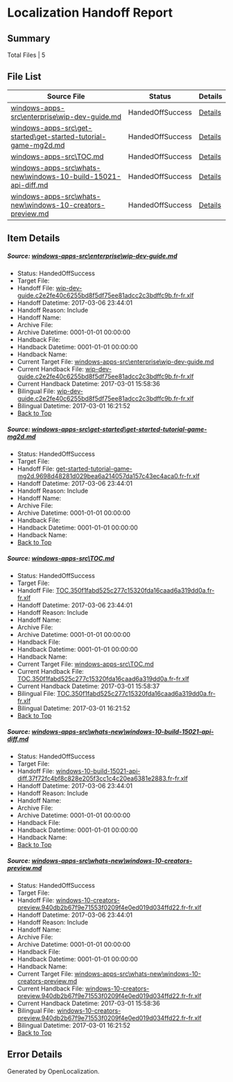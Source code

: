 # <a name='report-top'></a> Localization Handoff Report

## Summary
 Total Files | 5

## File List
 Source File | Status | Details 
 ----------- | ------ | ------- 
 [windows-apps-src\enterprise\wip-dev-guide.md](https://cpubwin.visualstudio.com/windows-uwp/_git/windows-uwp/commit/d55c61b309b506175597a89dba53f12ab410b427?path=windows-apps-src%2Fenterprise%2Fwip-dev-guide.md&_a=contents) | HandedOffSuccess | [Details](#a2888b804e66e2630e4ae93b0be31974740d9f992531)
 [windows-apps-src\get-started\get-started-tutorial-game-mg2d.md](https://cpubwin.visualstudio.com/windows-uwp/_git/windows-uwp/commit/d55c61b309b506175597a89dba53f12ab410b427?path=windows-apps-src%2Fget-started%2Fget-started-tutorial-game-mg2d.md&_a=contents) | HandedOffSuccess | [Details](#11be75de5d315a7c0e46b2699130a062bad1b2df2689)
 [windows-apps-src\TOC.md](https://cpubwin.visualstudio.com/windows-uwp/_git/windows-uwp/commit/d55c61b309b506175597a89dba53f12ab410b427?path=windows-apps-src%2FTOC.md&_a=contents) | HandedOffSuccess | [Details](#e3acc7b349bf54b5f4aff1aa87fd780af1e5a0ef7830)
 [windows-apps-src\whats-new\windows-10-build-15021-api-diff.md](https://cpubwin.visualstudio.com/windows-uwp/_git/windows-uwp/commit/d55c61b309b506175597a89dba53f12ab410b427?path=windows-apps-src%2Fwhats-new%2Fwindows-10-build-15021-api-diff.md&_a=contents) | HandedOffSuccess | [Details](#7ac12e03901755c61dc8b90aeaf9b775f774e2d07835)
 [windows-apps-src\whats-new\windows-10-creators-preview.md](https://cpubwin.visualstudio.com/windows-uwp/_git/windows-uwp/commit/d55c61b309b506175597a89dba53f12ab410b427?path=windows-apps-src%2Fwhats-new%2Fwindows-10-creators-preview.md&_a=contents) | HandedOffSuccess | [Details](#86488f8119446599ada6da7c34e0a65234ce49647836)

## Item Details
##### <a name='a2888b804e66e2630e4ae93b0be31974740d9f992531'></a> Source: [windows-apps-src\enterprise\wip-dev-guide.md](https://cpubwin.visualstudio.com/windows-uwp/_git/windows-uwp/commit/d55c61b309b506175597a89dba53f12ab410b427?path=windows-apps-src%2Fenterprise%2Fwip-dev-guide.md&_a=contents)
* Status: HandedOffSuccess
* Target File: 
* Handoff File: [wip-dev-guide.c2e2fe40c6255bd8f5df75ee81adcc2c3bdffc9b.fr-fr.xlf](https://cpubwin.visualstudio.com/windows-uwp/_git/WDCLib.handoff/commit/2e121eb3c153991c224b677f48537e3bb91783b2?path=ol-handoff%2Fcpubwin%2Fwindows-uwp.fr-fr%2Fmaster%2Fwip-dev-guide.c2e2fe40c6255bd8f5df75ee81adcc2c3bdffc9b.fr-fr.xlf&_a=contents)
* Handoff Datetime: 2017-03-06 23:44:01
* Handoff Reason: Include
* Handoff Name: 
* Archive File: 
* Archive Datetime: 0001-01-01 00:00:00
* Handback File: 
* Handback Datetime: 0001-01-01 00:00:00
* Handback Name: 
* Current Target File: [windows-apps-src\enterprise\wip-dev-guide.md](https://cpubwin.visualstudio.com/windows-uwp/_git/windows-uwp.fr-fr/commit/27921007870483d99d674a8f8bb14d6548e54ec7?path=windows-apps-src%2Fenterprise%2Fwip-dev-guide.md&_a=contents)
* Current Handback File: [wip-dev-guide.c2e2fe40c6255bd8f5df75ee81adcc2c3bdffc9b.fr-fr.xlf](https://cpubwin.visualstudio.com/windows-uwp/_git/WDCLib.handback/commit/30928a70c7635f46c1585af446479dbfb1fb6240?path=ol-handback%2Fcpubwin%2Fwindows-uwp.fr-fr%2Fmaster%2Fwip-dev-guide.c2e2fe40c6255bd8f5df75ee81adcc2c3bdffc9b.fr-fr.xlf&_a=contents)
* Current Handback Datetime: 2017-03-01 15:58:36
* Bilingual File: [wip-dev-guide.c2e2fe40c6255bd8f5df75ee81adcc2c3bdffc9b.fr-fr.xlf](https://cpubwin.visualstudio.com/windows-uwp/_git/WDCLib.handback/commit/30928a70c7635f46c1585af446479dbfb1fb6240?path=ol-handback%2Fcpubwin%2Fwindows-uwp.fr-fr%2Fmaster%2Fwip-dev-guide.c2e2fe40c6255bd8f5df75ee81adcc2c3bdffc9b.fr-fr.xlf&_a=contents)
* Bilingual Datetime: 2017-03-01 16:21:52
* [Back to Top](#report-top)

##### <a name='11be75de5d315a7c0e46b2699130a062bad1b2df2689'></a> Source: [windows-apps-src\get-started\get-started-tutorial-game-mg2d.md](https://cpubwin.visualstudio.com/windows-uwp/_git/windows-uwp/commit/d55c61b309b506175597a89dba53f12ab410b427?path=windows-apps-src%2Fget-started%2Fget-started-tutorial-game-mg2d.md&_a=contents)
* Status: HandedOffSuccess
* Target File: 
* Handoff File: [get-started-tutorial-game-mg2d.9698d48281d029bea6a214057da157c43ec4aca0.fr-fr.xlf](https://cpubwin.visualstudio.com/windows-uwp/_git/WDCLib.handoff/commit/2e121eb3c153991c224b677f48537e3bb91783b2?path=ol-handoff%2Fcpubwin%2Fwindows-uwp.fr-fr%2Fmaster%2Fget-started-tutorial-game-mg2d.9698d48281d029bea6a214057da157c43ec4aca0.fr-fr.xlf&_a=contents)
* Handoff Datetime: 2017-03-06 23:44:01
* Handoff Reason: Include
* Handoff Name: 
* Archive File: 
* Archive Datetime: 0001-01-01 00:00:00
* Handback File: 
* Handback Datetime: 0001-01-01 00:00:00
* Handback Name: 
* [Back to Top](#report-top)

##### <a name='e3acc7b349bf54b5f4aff1aa87fd780af1e5a0ef7830'></a> Source: [windows-apps-src\TOC.md](https://cpubwin.visualstudio.com/windows-uwp/_git/windows-uwp/commit/d55c61b309b506175597a89dba53f12ab410b427?path=windows-apps-src%2FTOC.md&_a=contents)
* Status: HandedOffSuccess
* Target File: 
* Handoff File: [TOC.350f1fabd525c277c15320fda16caad6a319dd0a.fr-fr.xlf](https://cpubwin.visualstudio.com/windows-uwp/_git/WDCLib.handoff/commit/2e121eb3c153991c224b677f48537e3bb91783b2?path=ol-handoff%2Fcpubwin%2Fwindows-uwp.fr-fr%2Fmaster%2FTOC.350f1fabd525c277c15320fda16caad6a319dd0a.fr-fr.xlf&_a=contents)
* Handoff Datetime: 2017-03-06 23:44:01
* Handoff Reason: Include
* Handoff Name: 
* Archive File: 
* Archive Datetime: 0001-01-01 00:00:00
* Handback File: 
* Handback Datetime: 0001-01-01 00:00:00
* Handback Name: 
* Current Target File: [windows-apps-src\TOC.md](https://cpubwin.visualstudio.com/windows-uwp/_git/windows-uwp.fr-fr/commit/27921007870483d99d674a8f8bb14d6548e54ec7?path=windows-apps-src%2FTOC.md&_a=contents)
* Current Handback File: [TOC.350f1fabd525c277c15320fda16caad6a319dd0a.fr-fr.xlf](https://cpubwin.visualstudio.com/windows-uwp/_git/WDCLib.handback/commit/30928a70c7635f46c1585af446479dbfb1fb6240?path=ol-handback%2Fcpubwin%2Fwindows-uwp.fr-fr%2Fmaster%2FTOC.350f1fabd525c277c15320fda16caad6a319dd0a.fr-fr.xlf&_a=contents)
* Current Handback Datetime: 2017-03-01 15:58:37
* Bilingual File: [TOC.350f1fabd525c277c15320fda16caad6a319dd0a.fr-fr.xlf](https://cpubwin.visualstudio.com/windows-uwp/_git/WDCLib.handback/commit/30928a70c7635f46c1585af446479dbfb1fb6240?path=ol-handback%2Fcpubwin%2Fwindows-uwp.fr-fr%2Fmaster%2FTOC.350f1fabd525c277c15320fda16caad6a319dd0a.fr-fr.xlf&_a=contents)
* Bilingual Datetime: 2017-03-01 16:21:52
* [Back to Top](#report-top)

##### <a name='7ac12e03901755c61dc8b90aeaf9b775f774e2d07835'></a> Source: [windows-apps-src\whats-new\windows-10-build-15021-api-diff.md](https://cpubwin.visualstudio.com/windows-uwp/_git/windows-uwp/commit/d55c61b309b506175597a89dba53f12ab410b427?path=windows-apps-src%2Fwhats-new%2Fwindows-10-build-15021-api-diff.md&_a=contents)
* Status: HandedOffSuccess
* Target File: 
* Handoff File: [windows-10-build-15021-api-diff.37f72fc4bf8c828e205f3cc1c4c20ea6381e2883.fr-fr.xlf](https://cpubwin.visualstudio.com/windows-uwp/_git/WDCLib.handoff/commit/2e121eb3c153991c224b677f48537e3bb91783b2?path=ol-handoff%2Fcpubwin%2Fwindows-uwp.fr-fr%2Fmaster%2Fwindows-10-build-15021-api-diff.37f72fc4bf8c828e205f3cc1c4c20ea6381e2883.fr-fr.xlf&_a=contents)
* Handoff Datetime: 2017-03-06 23:44:01
* Handoff Reason: Include
* Handoff Name: 
* Archive File: 
* Archive Datetime: 0001-01-01 00:00:00
* Handback File: 
* Handback Datetime: 0001-01-01 00:00:00
* Handback Name: 
* [Back to Top](#report-top)

##### <a name='86488f8119446599ada6da7c34e0a65234ce49647836'></a> Source: [windows-apps-src\whats-new\windows-10-creators-preview.md](https://cpubwin.visualstudio.com/windows-uwp/_git/windows-uwp/commit/d55c61b309b506175597a89dba53f12ab410b427?path=windows-apps-src%2Fwhats-new%2Fwindows-10-creators-preview.md&_a=contents)
* Status: HandedOffSuccess
* Target File: 
* Handoff File: [windows-10-creators-preview.940db2b67f9e71553f0209f4e0ed019d034ffd22.fr-fr.xlf](https://cpubwin.visualstudio.com/windows-uwp/_git/WDCLib.handoff/commit/2e121eb3c153991c224b677f48537e3bb91783b2?path=ol-handoff%2Fcpubwin%2Fwindows-uwp.fr-fr%2Fmaster%2Fwindows-10-creators-preview.940db2b67f9e71553f0209f4e0ed019d034ffd22.fr-fr.xlf&_a=contents)
* Handoff Datetime: 2017-03-06 23:44:01
* Handoff Reason: Include
* Handoff Name: 
* Archive File: 
* Archive Datetime: 0001-01-01 00:00:00
* Handback File: 
* Handback Datetime: 0001-01-01 00:00:00
* Handback Name: 
* Current Target File: [windows-apps-src\whats-new\windows-10-creators-preview.md](https://cpubwin.visualstudio.com/windows-uwp/_git/windows-uwp.fr-fr/commit/27921007870483d99d674a8f8bb14d6548e54ec7?path=windows-apps-src%2Fwhats-new%2Fwindows-10-creators-preview.md&_a=contents)
* Current Handback File: [windows-10-creators-preview.940db2b67f9e71553f0209f4e0ed019d034ffd22.fr-fr.xlf](https://cpubwin.visualstudio.com/windows-uwp/_git/WDCLib.handback/commit/30928a70c7635f46c1585af446479dbfb1fb6240?path=ol-handback%2Fcpubwin%2Fwindows-uwp.fr-fr%2Fmaster%2Fwindows-10-creators-preview.940db2b67f9e71553f0209f4e0ed019d034ffd22.fr-fr.xlf&_a=contents)
* Current Handback Datetime: 2017-03-01 15:58:36
* Bilingual File: [windows-10-creators-preview.940db2b67f9e71553f0209f4e0ed019d034ffd22.fr-fr.xlf](https://cpubwin.visualstudio.com/windows-uwp/_git/WDCLib.handback/commit/30928a70c7635f46c1585af446479dbfb1fb6240?path=ol-handback%2Fcpubwin%2Fwindows-uwp.fr-fr%2Fmaster%2Fwindows-10-creators-preview.940db2b67f9e71553f0209f4e0ed019d034ffd22.fr-fr.xlf&_a=contents)
* Bilingual Datetime: 2017-03-01 16:21:52
* [Back to Top](#report-top)


## Error Details

Generated by OpenLocalization.
